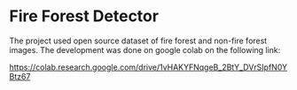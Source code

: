 # Fire Forest Detector

The project used open source dataset of fire forest and non-fire forest images. The development was done on google colab on the following link:

https://colab.research.google.com/drive/1vHAKYFNqgeB_2BtY_DVrSIpfN0YBtz67
